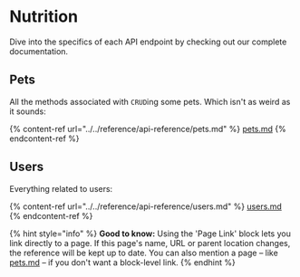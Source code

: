 # Nutrition

Dive into the specifics of each API endpoint by checking out our complete documentation.

## Pets

All the methods associated with `CRUD`ing some pets. Which isn't as weird as it sounds:

{% content-ref url="../../reference/api-reference/pets.md" %}
[pets.md](../../reference/api-reference/pets.md)
{% endcontent-ref %}

## Users

Everything related to users:

{% content-ref url="../../reference/api-reference/users.md" %}
[users.md](../../reference/api-reference/users.md)
{% endcontent-ref %}

{% hint style="info" %}
**Good to know:** Using the 'Page Link' block lets you link directly to a page. If this page's name, URL or parent location changes, the reference will be kept up to date. You can also mention a page – like [pets.md](../../reference/api-reference/pets.md "mention") – if you don't want a block-level link.
{% endhint %}
